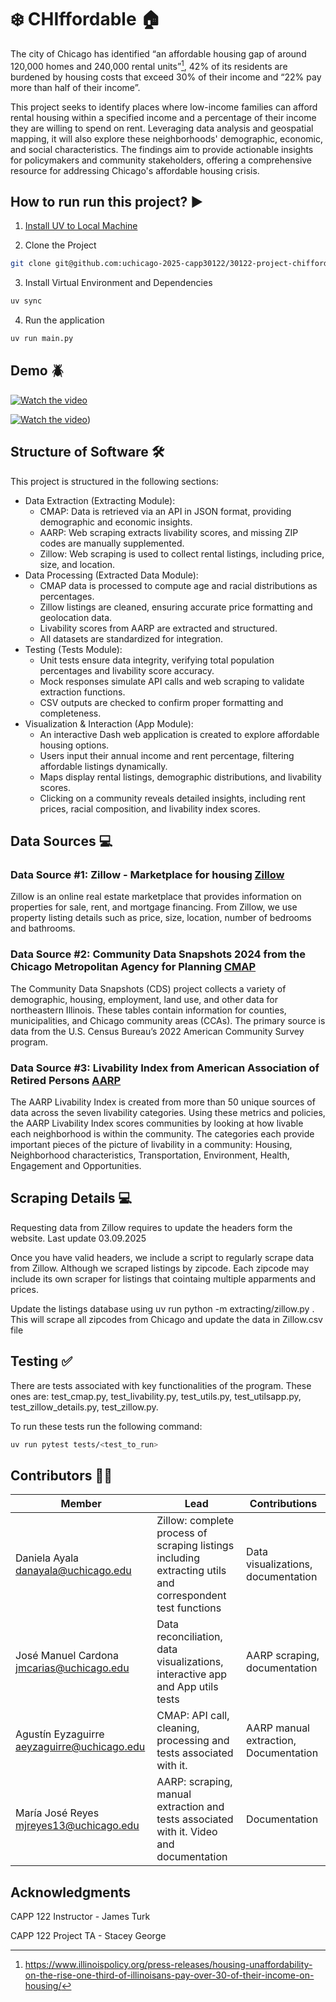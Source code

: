 # :snowflake: CHIffordable :house:

The city of Chicago has identified “an affordable housing gap of around 120,000 homes and 240,000 rental units”[^1], 42% of its residents are burdened by housing costs that exceed 30% of their income and “22% pay more than half of their income”. 

This project seeks to identify places where low-income families can afford rental housing within a specified income and a percentage of their income they are willing to spend on rent. Leveraging data analysis and geospatial mapping, it will also explore these neighborhoods' demographic, economic, and social characteristics. The findings aim to provide actionable insights for policymakers and community stakeholders, offering a comprehensive resource for addressing Chicago's affordable housing crisis.

## How to run run this project? :arrow_forward:

1. [Install UV to Local Machine](https://docs.astral.sh/uv/getting-started/installation/)

2. Clone the Project
```bash
git clone git@github.com:uchicago-2025-capp30122/30122-project-chiffordable.git
```

3. Install Virtual Environment and Dependencies
```bash
uv sync
```

4. Run the application

```bash
uv run main.py
```

## Demo :beetle:

[![Watch the video](https://img.youtube.com/vi/ecBzrd5wgFA/0.jpg)](https://www.youtube.com/watch?v=ecBzrd5wgFA)

[![Watch the video](https://img.youtube.com/vi/TqC4huEhUeE/0.jpg)](https://www.youtube.com/watch?v=TqC4huEhUeE))

## Structure of Software :hammer_and_wrench:
This project is structured in the following sections:

- Data Extraction (Extracting Module):
  - CMAP: Data is retrieved via an API in JSON format, providing demographic and economic insights.
  - AARP: Web scraping extracts livability scores, and missing ZIP codes are manually supplemented.
  - Zillow: Web scraping is used to collect rental listings, including price, size, and location. 
- Data Processing (Extracted Data Module):
  - CMAP data is processed to compute age and racial distributions as percentages.
  - Zillow listings are cleaned, ensuring accurate price formatting and geolocation data.
  - Livability scores from AARP are extracted and structured.
  - All datasets are standardized for integration.
- Testing (Tests Module): 
  - Unit tests ensure data integrity, verifying total population percentages and livability score accuracy.
  - Mock responses simulate API calls and web scraping to validate extraction functions.
  - CSV outputs are checked to confirm proper formatting and completeness.
- Visualization & Interaction (App Module):
  - An interactive Dash web application is created to explore affordable housing options.
  - Users input their annual income and rent percentage, filtering affordable listings dynamically.
  - Maps display rental listings, demographic distributions, and livability scores.
  - Clicking on a community reveals detailed insights, including rent prices, racial composition, and livability index scores.

## Data Sources :computer:

### Data Source #1: Zillow - Marketplace for housing [Zillow](https://www.zillow.com/chicago-il/rent-houses/?searchQueryState=%7B%22pagination%22%3A%7B%7D%2C%22isMapVisible%22%3Atrue%2C%22mapBounds%22%3A%7B%22west%22%3A-88.2828080184946%2C%22east%22%3A-87.06057901458836%2C%22south%22%3A41.559915483636956%2C%22north%22%3A42.17860982259146%7D%2C%22regionSelection%22%3A%5B%7B%22regionId%22%3A17426%2C%22regionType%22%3A6%7D%5D%2C%22filterState%22%3A%7B%22sort%22%3A%7B%22value%22%3A%22priorityscore%22%7D%2C%22fr%22%3A%7B%22value%22%3Atrue%7D%2C%22fsba%22%3A%7B%22value%22%3Afalse%7D%2C%22fsbo%22%3A%7B%22value%22%3Afalse%7D%2C%22nc%22%3A%7B%22value%22%3Afalse%7D%2C%22cmsn%22%3A%7B%22value%22%3Afalse%7D%2C%22auc%22%3A%7B%22value%22%3Afalse%7D%2C%22fore%22%3A%7B%22value%22%3Afalse%7D%2C%22tow%22%3A%7B%22value%22%3Afalse%7D%2C%22mf%22%3A%7B%22value%22%3Afalse%7D%2C%22con%22%3A%7B%22value%22%3Afalse%7D%2C%22land%22%3A%7B%22value%22%3Afalse%7D%2C%22apa%22%3A%7B%22value%22%3Afalse%7D%2C%22manu%22%3A%7B%22value%22%3Afalse%7D%2C%22apco%22%3A%7B%22value%22%3Afalse%7D%7D%2C%22isListVisible%22%3Atrue%7D)

Zillow is an online real estate marketplace that provides information on properties for sale, rent, and mortgage financing. From Zillow, we use property listing details such as price, size, location, number of bedrooms and bathrooms.

### Data Source #2: Community Data Snapshots 2024 from the Chicago Metropolitan Agency for Planning [CMAP](https://datahub.cmap.illinois.gov/datasets/CMAPGIS::community-data-snapshots-2024/explore?layer=0)

The Community Data Snapshots (CDS) project collects a variety of demographic, housing, employment, land use, and other data for northeastern Illinois. These tables contain information for counties, municipalities, and Chicago community areas (CCAs). The primary source is data from the U.S. Census Bureau’s 2022 American Community Survey program.

### Data Source #3: Livability Index from American Association of Retired Persons [AARP](https://livabilityindex.aarp.org/search/Chicago,%20Illinois,%20United%20States)

The AARP Livability Index is created from more than 50 unique sources of data across the seven livability categories. Using these metrics and policies, the AARP Livability Index scores communities by looking at how livable each neighborhood is within the community. The categories each provide important pieces of the picture of livability in a community: Housing, Neighborhood characteristics, Transportation, Environment, Health, Engagement and Opportunities.

## Scraping Details :computer:

Requesting data from Zillow requires to update the headers form the website.
Last update 03.09.2025

Once you have valid headers, we include a script to regularly scrape data from Zillow. Although we scraped listings by zipcode. Each zipcode may include its own scraper for listings that cointaing multiple apparments and prices. 

Update the listings database using uv run python -m extracting/zillow.py . This will scrape all zipcodes from Chicago and update the data in Zillow.csv file

## Testing ✅

There are tests associated with key functionalities of the program. These ones are: test_cmap.py, test_livability.py, test_utils.py, test_utilsapp.py, test_zillow_details.py, test_zillow.py.

To run these tests run the following command:

```bash
uv run pytest tests/<test_to_run>
```


## Contributors :couple::couple:

| Member        | Lead           | Contributions  |
| ------------- |-------------| ----- |
| Daniela Ayala <danayala@uchicago.edu>      | Zillow: complete process of scraping listings including extracting utils and correspondent test functions | Data visualizations, documentation |
| José Manuel Cardona <jmcarias@uchicago.edu>      | Data reconciliation, data visualizations, interactive app and App utils tests      |   AARP scraping, documentation |
| Agustín Eyzaguirre <aeyzaguirre@uchicago.edu> | CMAP: API call, cleaning, processing and tests associated with it.       |  AARP manual extraction, Documentation   |
| María José Reyes  <mjreyes13@uchicago.edu> | AARP: scraping, manual extraction and tests associated with it. Video and documentation      |  Documentation   |

## Acknowledgments

CAPP 122 Instructor - James Turk

CAPP 122 Project TA - Stacey George

[^1]: https://www.illinoispolicy.org/press-releases/housing-unaffordability-on-the-rise-one-third-of-illinoisans-pay-over-30-of-their-income-on-housing/
